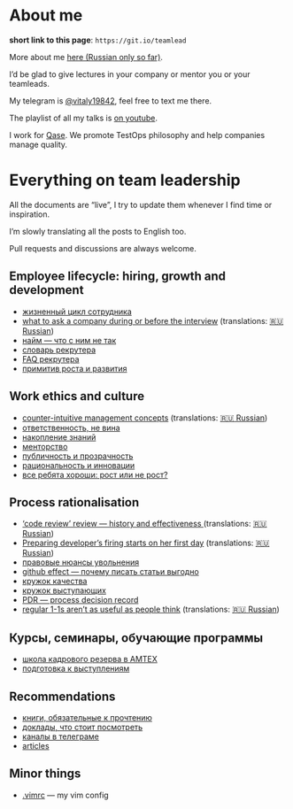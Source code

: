 # About me

**short link to this page**: `https://git.io/teamlead`

More about me [here (Russian only so far)](https://github.com/sharovatov).

I’d be glad to give lectures in your company or mentor you or your teamleads.

My telegram is [@vitaly19842](http://t.me/vitaly19842), feel free to text me there.

The playlist of all my talks is [on youtube](https://www.youtube.com/watch?v=0DwEsMgMbj0&list=PLFtS8Ah0wZvWS37oveJ0-D5K6V7GWUpqY).

I work for [Qase](https://qase.io). We promote TestOps philosophy and help companies manage quality.

# Everything on team leadership

All the documents are “live”, I try to update them whenever I find time or inspiration.

I’m slowly translating all the posts to English too.

Pull requests and discussions are always welcome.

## Employee lifecycle: hiring, growth and development

- [жизненный цикл сотрудника](lifecycle.md)
- [what to ask a company during or before the interview](company_interview_en.md) (translations: [:ru: Russian](company_interview.md))
- [найм — что с ним не так](hiring.md)
- [словарь рекрутера](recruiting.md)
- [FAQ рекрутера](recruiter_FAQ.md)
- [примитив роста и развития](growth.md)

## Work ethics and culture

- [counter-intuitive management concepts](tl_bias_en.md) (translations: [:ru: Russian](tl_bias.md))
- [ответственность, не вина](blameless_responsibility.md)
- [накопление знаний](knowledge.md)
- [менторство](mentorship.md)
- [публичность и прозрачность](transparency.md)
- [рациональность и инновации](innovations.md)
- [все ребята хороши: рост или не рост?](growth-stability.md)

## Process rationalisation
- [‘code review’ review — history and effectiveness ](codereview_en.md) (translations: [:ru: Russian](codereview.md))
- [Preparing developer’s firing starts on her first day](firing_en.md) (translations: [:ru: Russian](firing.md))
- [правовые нюансы увольнения](firing_law.md)
- [github effect — почему писать статьи выгодно](github-effect.md)
- [кружок качества](quality_circle.md)
- [кружок выступающих](speaking_club.md)
- [PDR — process decision record](PDR.md)
- [regular 1-1s aren’t as useful as people think](1-1_en.md) (translations: [:ru: Russian](1-1.md))

## Курсы, семинары, обучающие программы
- [школа кадрового резерва в АМТЕХ](https://github.com/AMTECH-dev/shkar)
- [подготовка к выступлениям](speaking_club.md)

## Recommendations
- [книги, обязательные к прочтению](books.md)
- [доклады, что стоит посмотреть](talks.md)
- [каналы в телеграме](tg-channels.md)
- [articles](articles_en.md)

## Minor things
- [.vimrc](.vimrc) — my vim config

